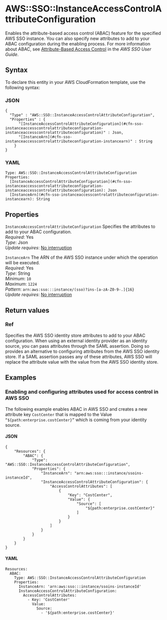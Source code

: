 # AWS::SSO::InstanceAccessControlAttributeConfiguration<a name="aws-resource-sso-instanceaccesscontrolattributeconfiguration"></a>

Enables the attribute\-based access control \(ABAC\) feature for the specified AWS SSO instance\. You can also specify new attributes to add to your ABAC configuration during the enabling process\. For more information about ABAC, see [Attribute\-Based Access Control](https://docs.aws.amazon.com/singlesignon/latest/userguide/abac.html) in the *AWS SSO User Guide*\.

## Syntax<a name="aws-resource-sso-instanceaccesscontrolattributeconfiguration-syntax"></a>

To declare this entity in your AWS CloudFormation template, use the following syntax:

### JSON<a name="aws-resource-sso-instanceaccesscontrolattributeconfiguration-syntax.json"></a>

```
{
  "Type" : "AWS::SSO::InstanceAccessControlAttributeConfiguration",
  "Properties" : {
      "[InstanceAccessControlAttributeConfiguration](#cfn-sso-instanceaccesscontrolattributeconfiguration-instanceaccesscontrolattributeconfiguration)" : Json,
      "[InstanceArn](#cfn-sso-instanceaccesscontrolattributeconfiguration-instancearn)" : String
    }
}
```

### YAML<a name="aws-resource-sso-instanceaccesscontrolattributeconfiguration-syntax.yaml"></a>

```
Type: AWS::SSO::InstanceAccessControlAttributeConfiguration
Properties: 
  [InstanceAccessControlAttributeConfiguration](#cfn-sso-instanceaccesscontrolattributeconfiguration-instanceaccesscontrolattributeconfiguration): Json
  [InstanceArn](#cfn-sso-instanceaccesscontrolattributeconfiguration-instancearn): String
```

## Properties<a name="aws-resource-sso-instanceaccesscontrolattributeconfiguration-properties"></a>

`InstanceAccessControlAttributeConfiguration`  <a name="cfn-sso-instanceaccesscontrolattributeconfiguration-instanceaccesscontrolattributeconfiguration"></a>
Specifies the attributes to add to your ABAC configuration\.  
*Required*: Yes  
*Type*: Json  
*Update requires*: [No interruption](https://docs.aws.amazon.com/AWSCloudFormation/latest/UserGuide/using-cfn-updating-stacks-update-behaviors.html#update-no-interrupt)

`InstanceArn`  <a name="cfn-sso-instanceaccesscontrolattributeconfiguration-instancearn"></a>
The ARN of the AWS SSO instance under which the operation will be executed\.  
*Required*: Yes  
*Type*: String  
*Minimum*: `10`  
*Maximum*: `1224`  
*Pattern*: `arn:aws:sso:::instance/(sso)?ins-[a-zA-Z0-9-.]{16}`  
*Update requires*: [No interruption](https://docs.aws.amazon.com/AWSCloudFormation/latest/UserGuide/using-cfn-updating-stacks-update-behaviors.html#update-no-interrupt)

## Return values<a name="aws-resource-sso-instanceaccesscontrolattributeconfiguration-return-values"></a>

### Ref<a name="aws-resource-sso-instanceaccesscontrolattributeconfiguration-return-values-ref"></a>

Specifies the AWS SSO identity store attributes to add to your ABAC configuration\. When using an external identity provider as an identity source, you can pass attributes through the SAML assertion\. Doing so provides an alternative to configuring attributes from the AWS SSO identity store\. If a SAML assertion passes any of these attributes, AWS SSO will replace the attribute value with the value from the AWS SSO identity store\.

## Examples<a name="aws-resource-sso-instanceaccesscontrolattributeconfiguration--examples"></a>



### Enabling and configuring attributes used for access control in AWS SSO<a name="aws-resource-sso-instanceaccesscontrolattributeconfiguration--examples--Enabling_and_configuring_attributes_used_for_access_control_in_AWS_SSO"></a>

The following example enables ABAC in AWS SSO and creates a new attribute key `CostCenter` that is mapped to the Value `“${path:enterprise.costCenter}”` which is coming from your identity source\.

#### JSON<a name="aws-resource-sso-instanceaccesscontrolattributeconfiguration--examples--Enabling_and_configuring_attributes_used_for_access_control_in_AWS_SSO--json"></a>

```
{
    "Resources": {
        "ABAC": {
            "Type": "AWS::SSO::InstanceAccessControlAttributeConfiguration",
            "Properties": {
                "InstanceArn": "arn:aws:sso:::instance/ssoins-instanceId",
                "InstanceAccessControlAttributeConfiguration": {
                    "AccessControlAttributes": [
                        {
                            "Key": "CostCenter",
                            "Value": {
                                "Source": [
                                    "${path:enterprise.costCenter}"
                                ]
                            }
                        }
                    ]
                }
            }
        }
    }
}
```

#### YAML<a name="aws-resource-sso-instanceaccesscontrolattributeconfiguration--examples--Enabling_and_configuring_attributes_used_for_access_control_in_AWS_SSO--yaml"></a>

```
Resources:
  ABAC:
    Type: AWS::SSO::InstanceAccessControlAttributeConfiguration
    Properties:
      InstanceArn: 'arn:aws:sso:::instance/ssoins-instanceId'
      InstanceAccessControlAttributeConfiguration:
        AccessControlAttributes:
          - Key: 'CostCenter'
            Value:
              Source:
                - '${path:enterprise.costCenter}'
```